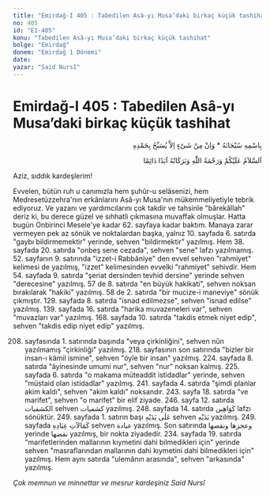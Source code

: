 ```yaml
---
title: "Emirdağ-I 405 : Tabedilen Asâ-yı Musa’daki birkaç küçük tashihat"
no: 405
id: "E1-405"
konu: "Tabedilen Asâ-yı Musa’daki birkaç küçük tashihat"
bolge: "Emirdağ"
donem: "Emirdağ 1 Dönemi"
date: 
yazar: "Said Nursî"
---
```


# Emirdağ-I 405 : Tabedilen Asâ-yı Musa’daki birkaç küçük tashihat

<p class="arabic" dir="rtl" title="Meal: “Subhân Allah’ın adıyla” * “Hiçbir şey yoktur ki O'nu hamd ile tesbih etmesin” [İsrâ 17:44]">بِاسْمِهِ سُبْحَانَهُ * وَاِنْ مِنْ شَىْءٍ اِلاَّ يُسَبِّحُ بِحَمْدِهِ</p>

<p class="arabic" dir="rtl" title="Meal: “Allah’ın selâmı, rahmeti ve bereketleri, ebedî ve dâimî olarak üzerinize olsun.”">اَلسَّلاَمُ عَلَيْكُمْ وَرَحْمَةُ اللّٰهِ وَبَرَكَاتُهُ اَبَدًا دَائِمًا</p>

Aziz, sıddık kardeşlerim!

Evvelen, bütün ruh u canımızla hem şuhûr-u selâsenizi, hem Medresetüzzehra'nın erkânlarını Asâ-yı Musa'nın mükemmeliyetiyle tebrik ediyoruz. Ve yazanı ve yardımcılarını çok takdir ve tahsinle "bârekâllah" deriz ki, bu derece güzel ve sıhhatli çıkmasına muvaffak olmuşlar. Hatta bugün Onbirinci Mesele'ye kadar 62. sayfaya kadar baktım. Manaya zarar vermeyen pek az sönük ve noktalardan başka, yalnız 10. sayfada 6. satırda "gaybı bildirmemektir" yerinde, sehven "bildirmektir" yazılmış. Hem 38. sayfada 20. satırda "onbeş sene cezada", sehven "sene" lafzı yazılmamış. 52. sayfanın 9. satırında "izzet-i Rabbâniye" den evvel sehven "rahmiyet" kelimesi de yazılmış, "izzet" kelimesinden evvelki "rahmiyet" sehivdir. Hem 54. sayfada 9. satırda "şeriat dersinden tevhid dersine" yerinde sehven "derecesine" yazılmış. 57 de 8. satırda "en büyük hakikati", sehven noksan bırakılarak "hakiki" yazılmış. 58 de 2. satırda "bir mucize-i maneviye" sönük çıkmıştır. 129. sayfada 8. satırda "isnad edilmezse", sehven "isnad edilse" yazılmış. 139. sayfada 16. satırda "harika muvazeneleri var", sehven "muvazları var" yazılmış. 168. sayfada 10. satırda "takdis etmek niyet edip", sehven "takdis edip niyet edip" yazılmış.

208. sayfasında 1. satırında başında "veya çirkinliğini", sehven nûn yazılmamış "çirkinliği" yazılmış. 218. sayfasının son satırında "bizler bir insan-ı kâmil ismine", sehven "öyle bir insan" yazılmış. 224. sayfada 8. satırda "âyinesinde umumi nur", sehven "nur" noksan kalmış. 225. sayfada 6. satırda "o makama müteaddit istidadlar" yerinde, sehven "müstaid olan istidadlar" yazılmış. 241. sayfada 4. satırda "şimdi planlar akim kaldı", sehven "akim kaldı" noksandır. 243. sayfa 18. satırda "ve marifet", sehven "o marifet" bir elif ziyade. 246. sayfa 12. satırda <span class="arabic" dir="rtl" title="">الكشفيات</span> sehven <span class="arabic" dir="rtl" title="">كشفيات</span> yazılmış. 248. sayfada 14. satırda <span class="arabic" dir="rtl" title="">كَوَاهِين</span> lafzı sönüktür. 249. sayfada 1. satırın başı <span class="arabic" dir="rtl" title="">عَلٰى يَدَيْهِ</span> sehven <span class="arabic" dir="rtl" title="">بَدَيْهِ</span> yazılmış. 249. sayfada <span class="arabic" dir="rtl" title="">كَمَالاَتِ عِبَادِهِ</span> sehven <span class="arabic" dir="rtl" title="">عبادة</span> yazılmış. Son satırında <span class="arabic" dir="rtl" title="">وعجزها ونقصها</span> yerinde <span class="arabic" dir="rtl" title="">نقضها</span> yazılmış, bir nokta ziyadedir. 234. sayfada 19. satırda "marifetlerinden mallarının kıymetini dahi bilmedikleri için" yerinde sehven "masraflarından mallarının dahi kıymetini dahi bilmedikleri için" yazılmış. Hem aynı satırda "ulemânın arasında", sehven "arkasında" yazılmış.

*Çok memnun ve minnettar ve mesrur kardeşiniz*
*Said Nursî*
